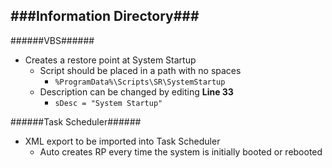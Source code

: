 ###Information Directory###
---
######VBS######
- Creates a restore point at System Startup
  - Script should be placed in a path with no spaces
    - `%ProgramData%\Scripts\SR\SystemStartup`
  - Description can be changed by editing __Line 33__ 
    - `sDesc = "System Startup"`

######Task Scheduler######
  - XML export to be imported into Task Scheduler
    - Auto creates RP every time the system is initially booted or rebooted
 
